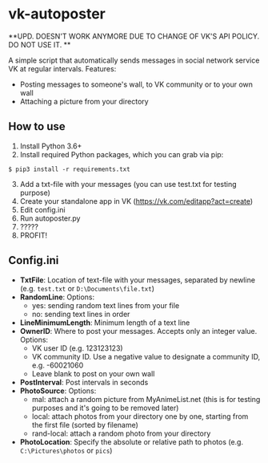 # vk-autoposter


**UPD. DOESN'T WORK ANYMORE DUE TO CHANGE OF VK'S API POLICY. DO NOT USE IT. **


A simple script that automatically sends messages in social network service VK at regular intervals.
Features:
- Posting messages to someone's wall, to VK community or to your own wall
- Attaching a picture from your directory

## How to use
1. Install Python 3.6+
2. Install required Python packages, which you can grab via pip:

`$ pip3 install -r requirements.txt`

3. Add a txt-file with your messages (you can use test.txt for testing purpose)
4. Create your standalone app in VK (https://vk.com/editapp?act=create)
5. Edit config.ini
6. Run autoposter.py
7. ?????
8. PROFIT!

## Config.ini
- **TxtFile**: Location of text-file with your messages, separated by newline (e.g. `test.txt` or `D:\Documents\file.txt`)
- **RandomLine**: Options:
  - yes: sending random text lines from your file
  - no: sending text lines in order
- **LineMinimumLength**: Minimum length of a text line
- **OwnerID**: Where to post your messages. Accepts only an integer value. Options:
  - VK user ID (e.g. 123123123)
  - VK community ID. Use a negative value to designate a community ID, e.g. -60021060
  - Leave blank to post on your own wall
- **PostInterval**: Post intervals in seconds
- **PhotoSource**: Options:
  - mal: attach a random picture from MyAnimeList.net (this is for testing purposes and it's going to be removed later)
  - local: attach photos from your directory one by one, starting from the first file (sorted by filename)
  - rand-local: attach a random photo from your directory
- **PhotoLocation**: Specify the absolute or relative path to photos (e.g. `C:\Pictures\photos` or `pics`)
